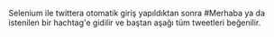 Selenium ile twittera otomatik giriş yapıldıktan sonra #Merhaba ya da istenilen bir hachtag'e gidilir ve baştan aşağı tüm tweetleri beğenilir.
